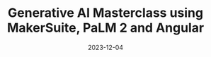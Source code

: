 ---
slug: generative-ai-masterclass
tag: Generative AI
title: Generative AI Masterclass using MakerSuite, PaLM 2 and Angular
description: In this full day training, you will learn how to leverage Google's new Generative AI platform using MakerSuite and PaLM APIs to build the next generation of AI-enabled Applications and powerful chatbots with Angular. The workshop is hands-on and practical, but we also give an overview of all the latest advancements and ideas. Topics we will cover
date: '2023-12-04'
authors: '[{"name": "Gerard Sans","biography":"Gerard is a Google Developer Expert in Web Technologies and Angular. He works as a Developer Advocate at AWS and he is the founder of the AngularZone community in London. He loves coding, learning and sharing knowledge.","image": "photo/authors/gerard-sans.webp","link": "https://gerardsans.com/"}]'
location: '{"name": "Spaces Laurentina - Viale Luca Gaurico 91/93","mapsLink":"https://maps.app.goo.gl/DHtZNNd8r8DNdmjN8"}'
image: photo/workshop-generative-ai-20231204.webp
link: /workshops/generative-ai-masterclass
ticket: https://ti.to/ngrome-events/generative-ai-workshop-with-gerard-sans
col: 1
---